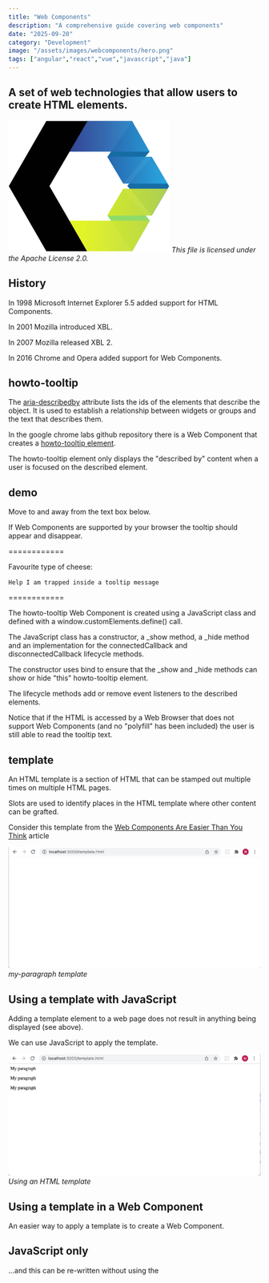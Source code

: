 ```yaml
---
title: "Web Components"
description: "A comprehensive guide covering web components"
date: "2025-09-20"
category: "Development"
image: "/assets/images/webcomponents/hero.png"
tags: ["angular","react","vue","javascript","java"]
---
```


## A set of web technologies that allow users to create HTML elements.

![Phaser](/assets/images/webcomponents/web-components-logo.svg)
*This file is licensed under the Apache License 2.0.*


## History

In 1998 Microsoft Internet Explorer 5.5 added support for HTML Components. 

In 2001 Mozilla introduced XBL.

In 2007 Mozilla released XBL 2.

In 2016 Chrome and Opera added support for Web Components.


## howto-tooltip

The [aria-describedby](https://developer.mozilla.org/en-US/docs/Web/Accessibility/ARIA/Attributes/aria-describedby) attribute lists the ids of the elements that describe the object. It is used to establish a relationship between widgets or groups and the text that describes them.

In the google chrome labs github repository there is a Web Component that creates a [howto-tooltip element](https://googlechromelabs.github.io/howto-components/howto-tooltip/#demo).

The howto-tooltip element only displays the "described by" content when a user is focused on the described element.


## demo

Move to and away from the text box below. 

If Web Components are supported by your browser the tooltip should appear and disappear.
                    

============

                    
Favourite type of cheese: 
                    

                    

    Help I am trapped inside a tooltip message

                    

============

The howto-tooltip Web Component is created using a JavaScript class and defined with a window.customElements.define() call.

The JavaScript class has a constructor, a _show method, a _hide method and an implementation for the connectedCallback and disconnectedCallback lifecycle methods.

The constructor uses bind to ensure that the _show and _hide methods can show or hide "this" howto-tooltip element.

The lifecycle methods add or remove event listeners to the described elements.

Notice that if the HTML is accessed by a Web Browser that does not support Web Components (and no "polyfill" has been included) the user is still able to read the tooltip text.


## template

An HTML template is a section of HTML that can be stamped out multiple times on multiple HTML pages.

Slots are used to identify places in the HTML template where other content can be grafted.

Consider this template from the [Web Components Are Easier Than You Think](https://css-tricks.com/web-components-are-easier-than-you-think/) article

<body>
    <template id="my-paragraph">
        <p>My paragraph</p>
    </template>
</body>

![](/assets/images/webcomponents/screen-shot-2022-02-10-at-1.16.05-pm-890x428.png)
*my-paragraph template*


## Using a template with JavaScript

Adding a template element to a web page does not result in anything being displayed (see above).

We can use JavaScript to apply the template.

<script>
        let template = document.getElementById('my-paragraph');
        let templateContent = template.content;
        document.body.appendChild(templateContent.cloneNode(true))
document.body.appendChild(templateContent.cloneNode(true))
document.body.appendChild(templateContent.cloneNode(true))
    </script>

![](/assets/images/webcomponents/screen-shot-2022-02-10-at-1.21.13-pm-890x429.png)
*Using an HTML template*


## Using a template in a Web Component

An easier way to apply a template is to create a Web Component.

<script>

        customElements.define("my-element",
            class extends HTMLElement {
                constructor() {
                    super();
                    let template = document.getElementById("my-paragraph");
                    let templatecontent = template.content;
                    const shadowRoot = this.attachShadow({ mode: "open" }).appendChild(templatecontent.cloneNode(true));
                }
            });

    </script>


## JavaScript only

...and this can be re-written without using the <template> tag.


## Slots

Slots are a way to customize a template.

If a developer wants to add more than one slot to a single template they need to provide ids.

Consider these examples:

  Hello World!
<template>
  <p>Hello <slot>World</slot>!</p>
</template>

and

<template>
  <p><slot name="greeting">Hello</slot> <slot name="name">World</slot>!</p>
</template>


## Web Components with slots

The example below shows how a Web Component can be created with support for slots.

![](/assets/images/webcomponents/screen-shot-2022-02-10-at-4.49.43-pm-828x372.png)
*Web Component with slots*


## Properties

Values can also be passed to Web Components using HTML element properties


## Events

Web Component events can be bubbled up to parent elements.

Web Components can dispatch custom events.

![](/assets/images/webcomponents/screen-shot-2022-02-10-at-6.23.41-pm-1260x648.png)
*The click event is bubbled up. The custom tick events are dispatched.*


## Are Web Components the future?

In her [article](https://blog.logrocket.com/what-happened-to-web-components/) Anna Monus explains:

*These days, web components are a divisive topic. They were once expected to revolutionize frontend development, but they’re still struggling to achieve industrywide adoption. Some developers say web components have already died, while others think they’re the future of web development.*

...

*UI libraries, such as React, Vue, and Angular, serve the same purpose as web components: they make component-based frontend development possible. Even though they’re not native to web browsers (you have to add the libraries separately while web components use web APIs built into the browser, such as DOM and CustomElementRegistry), they have a huge ecosystem, good documentation, and many developer-friendly features.*

[https://blog.logrocket.com/what-happened-to-web-components/](https://blog.logrocket.com/what-happened-to-web-components/)


## React integration

In his [article](https://css-tricks.com/3-approaches-to-integrate-react-with-custom-elements/) Caleb Williams explains:

*As of the time of this writing, React recently released version 17. The React team had initially planned to release improvements for compatibility with custom elements; unfortunately, those plans seem to have been pushed back to version 18.

Until then it will take a little extra work to use all the features custom elements offer with React. Hopefully, the React team will continue to improve support to bridge the gap between React and the web platform.*

[https://css-tricks.com/3-approaches-to-integrate-react-with-custom-elements/](https://css-tricks.com/3-approaches-to-integrate-react-with-custom-elements/)


## html embedded above

```text
<label for="cheese">Favourite type of cheese: </label>
<input id="cheese" aria-describedby="tp2"/>
<howto-tooltip id="tp2">Help I am trapped inside a tooltip message</howto-tooltip>
```

## howtoTooltip.js

```text
class HowtoTooltip extends HTMLElement {

    constructor() {
        super();

        this._show = this._show.bind(this);
        this._hide = this._hide.bind(this);
    }

    connectedCallback() {
        this._hide();

        this._target = document.querySelector('[aria-describedby=' + this.id + ']');
        if (!this._target)
            return;

        this._target.addEventListener('focus', this._show);
        this._target.addEventListener('blur', this._hide);
        this._target.addEventListener('mouseenter', this._show);
        this._target.addEventListener('mouseleave', this._hide);
    }

    disconnectedCallback() {
        if (!this._target)
            return;

        this._target.removeEventListener('focus', this._show);
        this._target.removeEventListener('blur', this._hide);
        this._target.removeEventListener('mouseenter', this._show);
        this._target.removeEventListener('mouseleave', this._hide);
        this._target = null;
    }

    _show() {
        this.hidden = false;
    }

    _hide() {
        this.hidden = true;
    }
}


window.customElements.define('howto-tooltip', HowtoTooltip)

customElements.whenDefined('howto-tooltip').then(() => {
    console.log('howto-tooltip ready!');
});
```

## template.html

```text
<body>

    <template id="my-paragraph">
        <p>My paragraph</p>
    </template>


    <script>

        customElements.define("my-element",
            class extends HTMLElement {
                constructor() {
                    super();
                    let template = document.getElementById("my-paragraph");
                    let templatecontent = template.content;
                    const shadowRoot = this.attachShadow({ mode: "open" }).appendChild(templatecontent.cloneNode(true));
                }
            });

    </script>

    <my-element></my-element>
    <my-element></my-element>
    <my-element></my-element>

</body>
```

## template.html

```text
<body>

    <script>

        const template = document.createElement('template');
        template.innerHTML = `
            <p>My paragraph</p>
        `

        customElements.define("my-element",
            class extends HTMLElement {
                constructor() {
                    super();
                    let templatecontent = template.content;
                    const shadowRoot = this.attachShadow({ mode: "open" }).appendChild(templatecontent.cloneNode(true));
                }
            });

    </script>

    <my-element></my-element>
    <my-element></my-element>
    <my-element></my-element>

</body>
```

## template.html

```text
<body>

    <script>

        const template = document.createElement('template');
        template.innerHTML = `
            <p><slot name="greeting">Hello</slot> <slot name="name">World</slot>!</p>
        `

        customElements.define("my-element",
            class extends HTMLElement {
                constructor() {
                    super();
                    let templatecontent = template.content;
                    const shadowRoot = this.attachShadow({ mode: "open" }).appendChild(templatecontent.cloneNode(true));
                }
            });

    </script>

    <my-element></my-element>
    <my-element><span slot="name">Neil</span></my-element>
    <my-element><span slot="name">Neil</span><span slot="greeting">Welcome</span></my-element>

</body>
```

## template.html

```text
<body>

    <script>

        const template = document.createElement('template');
        template.innerHTML = `
            <p><slot>Hello</slot> <span id="name">World</span>!</p>
        `

        customElements.define("my-element",
            class extends HTMLElement {
                constructor() {
                    super();
                    let templatecontent = template.content;
                    const shadowRoot = this.attachShadow({ mode: "open" }).appendChild(templatecontent.cloneNode(true));
                }
                static get observedAttributes() {
                    return ['name'];
                }

                attributeChangedCallback(name, oldValue, newValue) {
                    if (name == 'name') {
                        const span = this.shadowRoot.querySelector('#name')
                        if (newValue) {
                            span.innerText = newValue
                            return
                        } 
                        span.innerText = "World"
                    }
                }
            });


    </script>

    <my-element></my-element>
    <my-element name="Neil"></my-element>
    <my-element name="Neil"><span slot>Welcome</span></my-element>
```

## template.html

```text
<body>

    <script>

        const template = document.createElement('template');
        template.innerHTML = `
            <p><slot>Hello</slot> <span id="name">World</span>!</p>
        `

        customElements.define("my-element",
            class extends HTMLElement {
                constructor() {
                    super();
                    let templatecontent = template.content;
                    const shadowRoot = this.attachShadow({ mode: "open" }).appendChild(templatecontent.cloneNode(true));
                }

                static get observedAttributes() {
                    return ['name'];
                }

                attributeChangedCallback(name, oldValue, newValue) {
                    if (name == 'name') {
                        const span = this.shadowRoot.querySelector('#name')
                        if (newValue) {
                            span.innerText = newValue
                            return
                        }
                        span.innerText = "World"
                    }
                }

                connectedCallback() {
                    this._interval = setInterval( () => {
                        console.log('.')
                        this._tick()
                    }, 50000);
                }

                disconnectedCallback() {
                    clearInterval(this._interval);
                }

                _tick() {
                    const tickEvent = new CustomEvent("tick", {
                        bubbles: true,
                        cancelable: false,
                        composed: true
                    })
                    this.dispatchEvent(tickEvent);
                }

            })

    </script>

    <my-element id='first'></my-element>
    <my-element id='second' name="Neil"></my-element>
    <my-element name="Neil"><span slot>Welcome</span></my-element>

    <script>

        document.querySelector('#first').addEventListener("tick", (e) => {
            console.log('tick');
            console.log(e);
        });

        document.querySelector('#first').addEventListener("click", (e) => {
            console.log('click');
            console.log(e);
        });

        document.querySelector('#second').addEventListener("tick", function (e) {
            console.log('tock');
            console.log(e);
        });

    </script>

</body>
```
## References

- [Web Components Are Easier Than You Think](https://css-tricks.com/web-components-are-easier-than-you-think/)

